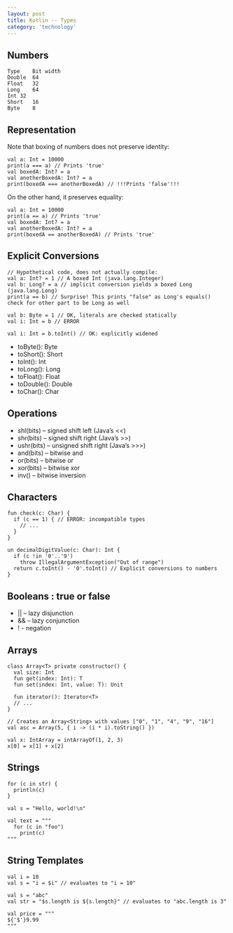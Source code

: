 ```yaml
---
layout: post
title: Kotlin -- Types
category: 'technology'
---
```


              
##  Numbers

    Type	Bit width
    Double	64
    Float	32
    Long	64
    Int	32
    Short	16
    Byte	8
    
##  Representation

Note that boxing of numbers does not preserve identity:
    
    val a: Int = 10000
    print(a === a) // Prints 'true'
    val boxedA: Int? = a
    val anotherBoxedA: Int? = a
    print(boxedA === anotherBoxedA) // !!!Prints 'false'!!!

On the other hand, it preserves equality:
    
    val a: Int = 10000
    print(a == a) // Prints 'true'
    val boxedA: Int? = a
    val anotherBoxedA: Int? = a
    print(boxedA == anotherBoxedA) // Prints 'true'
    
## Explicit Conversions
    
    // Hypothetical code, does not actually compile:
    val a: Int? = 1 // A boxed Int (java.lang.Integer)
    val b: Long? = a // implicit conversion yields a boxed Long (java.lang.Long)
    print(a == b) // Surprise! This prints "false" as Long's equals() check for other part to be Long as well
    
    val b: Byte = 1 // OK, literals are checked statically
    val i: Int = b // ERROR
    
    val i: Int = b.toInt() // OK: explicitly widened
    
-   toByte(): Byte
-   toShort(): Short
-   toInt(): Int
-   toLong(): Long
-   toFloat(): Float
-   toDouble(): Double
-   toChar(): Char


## Operations

-   shl(bits) – signed shift left (Java’s <<)
-   shr(bits) – signed shift right (Java’s >>)
-   ushr(bits) – unsigned shift right (Java’s >>>)
-   and(bits) – bitwise and
-   or(bits) – bitwise or
-   xor(bits) – bitwise xor
-   inv() – bitwise inversion
    
## Characters
    
    fun check(c: Char) {
      if (c == 1) { // ERROR: incompatible types
        // ...
      }
    }
    
    un decimalDigitValue(c: Char): Int {
      if (c !in '0'..'9')
        throw IllegalArgumentException("Out of range")
      return c.toInt() - '0'.toInt() // Explicit conversions to numbers
    }
    
## Booleans : true or false
    
-   || – lazy disjunction
-   && – lazy conjunction
-   ! - negation    

## Arrays

    class Array<T> private constructor() {
      val size: Int
      fun get(index: Int): T
      fun set(index: Int, value: T): Unit
    
      fun iterator(): Iterator<T>
      // ...
    }
    
    // Creates an Array<String> with values ["0", "1", "4", "9", "16"]
    val asc = Array(5, { i -> (i * i).toString() })
    
    val x: IntArray = intArrayOf(1, 2, 3)
    x[0] = x[1] + x[2]
    
## Strings

    for (c in str) {
      println(c)
    }
    
    val s = "Hello, world!\n"
    
    val text = """
      for (c in "foo")
        print(c)
    """
    
## String Templates
    
    val i = 10
    val s = "i = $i" // evaluates to "i = 10"
    
    val s = "abc"
    val str = "$s.length is ${s.length}" // evaluates to "abc.length is 3"
    
    val price = """
    ${'$'}9.99
    """